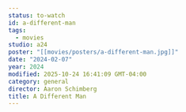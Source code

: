 ```yaml
---
status: to-watch
id: a-different-man
tags:
  - movies
studio: a24
poster: "[[movies/posters/a-different-man.jpg]]"
date: "2024-02-07"
year: 2024
modified: 2025-10-24 16:41:09 GMT-04:00
category: general
director: Aaron Schimberg
title: A Different Man
---
```

